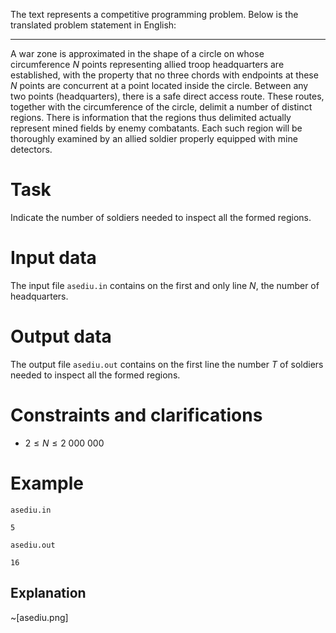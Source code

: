 The text represents a competitive programming problem. Below is the translated problem statement in English:

---
A war zone is approximated in the shape of a circle on whose circumference $N$ points representing allied troop headquarters are established, with the property that no three chords with endpoints at these $N$ points are concurrent at a point located inside the circle. Between any two points (headquarters), there is a safe direct access route. These routes, together with the circumference of the circle, delimit a number of distinct regions. There is information that the regions thus delimited actually represent mined fields by enemy combatants. Each such region will be thoroughly examined by an allied soldier properly equipped with mine detectors.

# Task

Indicate the number of soldiers needed to inspect all the formed regions.

# Input data

The input file `asediu.in` contains on the first and only line $N$, the number of headquarters.

# Output data

The output file `asediu.out` contains on the first line the number $T$ of soldiers needed to inspect all the formed regions.

# Constraints and clarifications

* $2 \leq N \leq 2 \ 000 \ 000$

# Example

`asediu.in`
```
5
```

`asediu.out`
```
16
```

## Explanation

~[asediu.png]